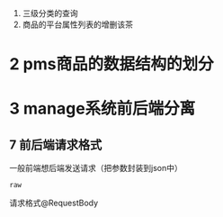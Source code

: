 1. 三级分类的查询
2. 商品的平台属性列表的增删该茶


# 2 pms商品的数据结构的划分

# 3 manage系统前后端分离

## 7 前后端请求格式

一般前端想后端发送请求（把参数封装到json中）

`raw` 

请求格式@RequestBody
